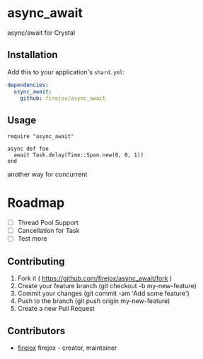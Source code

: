 # async_await

async/await for Crystal

## Installation

Add this to your application's `shard.yml`:

```yaml
dependencies:
  async_await:
    github: firejox/async_await
```

## Usage

```crystal
require "async_await"

async def foo
  await Task.delay(Time::Span.new(0, 0, 1))
end
```

another way for concurrent

# Roadmap
- [ ] Thread Pool Support
- [ ] Cancellation for Task
- [ ] Test more

## Contributing

1. Fork it ( https://github.com/firejox/async_await/fork )
2. Create your feature branch (git checkout -b my-new-feature)
3. Commit your changes (git commit -am 'Add some feature')
4. Push to the branch (git push origin my-new-feature)
5. Create a new Pull Request

## Contributors

- [firejox](https://github.com/firejox) firejox - creator, maintainer
